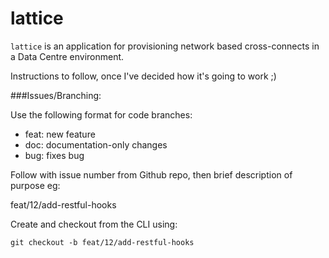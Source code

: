 # lattice
```lattice``` is an application for provisioning network based cross-connects in a Data Centre environment.



Instructions to follow, once I've decided how it's going to work ;)

###Issues/Branching:

Use the following format for code branches:

* feat: new feature
* doc: documentation-only changes
* bug: fixes bug

Follow with issue number from Github repo, then brief description of purpose eg:

feat/12/add-restful-hooks

Create and checkout from the CLI using:

```git checkout -b feat/12/add-restful-hooks```

